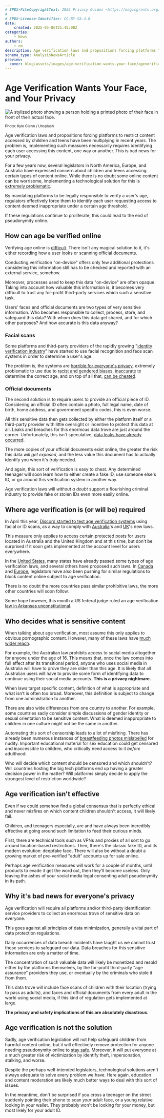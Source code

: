 ```yaml
---
# SPDX-FileCopyrightText: 2025 Privacy Guides <https://magicgrants.org/funds/privacy_guides/>
#
# SPDX-License-Identifier: CC-BY-SA-4.0
date:
    created: 2025-05-06T21:45:00Z
categories:
    - News
authors:
    - em
description: Age verification laws and propositions forcing platforms to restrict content accessed by children and teens have been multiplying in recent years. The problem is, implementing such measure necessarily requires identifying each user accessing this content, one way or another. This is bad news for your privacy.
schema_type: AnalysisNewsArticle
preview:
  cover: blog/assets/images/age-verification-wants-your-face/ageverification-cover.webp
---
```


# Age Verification Wants Your Face, and Your Privacy

![A stylized photo showing a person holding a printed photo of their face in front of their actual face.](../assets/images/age-verification-wants-your-face/ageverification-cover.webp)

<small aria-hidden="true">Photo: Kyle Glenn / Unsplash</small>

Age verification laws and propositions forcing platforms to restrict content accessed by children and teens have been multiplying in recent years. The problem is, implementing such measures necessarily requires identifying each user accessing this content, one way or another. This is bad news for your privacy.<!-- more -->

For a few years now, several legislators in North America, Europe, and Australia have expressed concern about children and teens accessing certain types of content online. While there is no doubt some online content can be worrisome, implementing a technological solution for this is [extremely problematic](https://www.jonaharagon.com/posts/age-verification-is-incompatible-with-the-internet/).

By mandating platforms to be legally responsible to verify a user's age, regulators effectively force them to identify each user requesting access to content deemed inappropriate under a certain age threshold.

If these regulations continue to proliferate, this could lead to the end of pseudonymity online.

## How can age be verified online

Verifying age online is [difficult](https://www.woodhullfoundation.org/fact-checked/online-age-verification-is-not-the-same-as-flashing-your-id-at-a-liquor-store/). There isn't any magical solution to it, it's either recording how a user looks or scanning official documents.

Conducting verification "on-device" offers only few additional protections considering this information still has to be checked and reported with an external service, somehow.

Moreover, processes used to keep this data "on-device" are often opaque. Taking into account how valuable this information is, it becomes very difficult to trust any for-profit third-party services which such a sensitive task.

Users' faces and official documents are two types of very sensitive information. Who becomes responsible to collect, process, store, and safeguard this data? With whom does this data get shared, and for which other purposes? And how accurate is this data anyway?

### Facial scans

Some platforms and third-party providers of the rapidly growing "[identity verification industry](https://www.businessresearchinsights.com/market-reports/digital-identity-verification-market-118180)" have started to use facial recognition and face scan systems in order to determine a user's age.

The problem is, the systems are [horrible for everyone's privacy](https://www.liberties.eu/en/stories/facial-recognition-privacy-concerns/44518), extremely problematic to use due to [racist and gendered biases](https://www.aclu-mn.org/en/news/biased-technology-automated-discrimination-facial-recognition), [inaccurate](https://www.eff.org/deeplinks/2025/01/face-scans-estimate-our-age-creepy-af-and-harmful) to determine the correct age, and on top of all that, [can be cheated](https://www.theregister.com/2022/05/22/ai_in_brief/).

### Official documents

The second solution is to require users to provide an official piece of ID. Considering an official ID often contain a photo, full legal name, date of birth, home address, and government specific codes, this is even worse.

All this sensitive data then gets collected by either the platform itself or a third-party provider with little oversight or incentive to protect this data at all. Leaks and breaches for this enormous data trove are just around the corner. Unfortunately, this isn't speculative, [data leaks have already occurred](https://www.404media.co/id-verification-service-for-tiktok-uber-x-exposed-driver-licenses-au10tix/).

The more copies of your official documents exist online, the greater the risk this data *will get exposed*, and the less value this document has to actually identify you when it's *truly* needed.

And again, this sort of verification is easy to cheat. Any determined teenager will soon learn how to either create a fake ID, use someone else's ID, or go around this verification system in another way.

Age verification laws will *without a doubt* support a flourishing criminal industry to provide fake or stolen IDs even more easily online.

## Where age verification is (or will be) required

In April this year, [Discord started to test age verification systems](https://www.theverge.com/news/650493/discord-age-verification-face-id-scan-experiment) using facial or ID scans, as a way to comply with [Australia](https://www.bbc.co.uk/news/articles/c89vjj0lxx9o)'s and [UK](https://www.theverge.com/2023/10/26/23922397/uk-online-safety-bill-law-passed-royal-assent-moderation-regulation)'s new laws.

This measure only applies to access certain protected posts for users located in Australia and the United Kingdom and at this time, but don't be surprised if it soon gets implemented at the account level for users everywhere.

In the [United States](https://action.freespeechcoalition.com/age-verification-resources/state-avs-laws/), many states have already passed some types of age verification laws, and several others have proposed such laws. In [Canada](https://www.eff.org/deeplinks/2024/09/canadas-leaders-must-reject-overbroad-age-verification-bill) and [Europe](https://digital-strategy.ec.europa.eu/en/funding/call-tenders-development-consultancy-and-support-age-verification-solution), legislators have also been pushing for similar regulations to block content online subject to age verification.

There is no doubt the more countries pass similar prohibitive laws, the more other countries will soon follow.

Some hope however, this month a US federal judge ruled an age verification [law in Arkansas unconstitutional](https://thehill.com/homenews/state-watch/5228836-judge-blocks-social-media-age-verification-law-in-arkansas/).

## Who decides what is sensitive content

When talking about age verification, most assume this only applies to obvious pornographic content. However, many of these laws have [much wider reach](https://www.eff.org/deeplinks/2025/01/impact-age-verification-measures-goes-beyond-porn-sites).

For example, the Australian law prohibits access to social media altogether for anyone under the age of 16. This means that, once the law comes into full effect after its transitional period, anyone who uses social media in Australia will have to prove they are older than this age. It is likely that all Australian users will have to provide some form of identifying data to continue using their social media accounts. **This is a privacy nightmare.**

When laws target specific content, definition of what is appropriate and what isn't is often too broad. Moreover, this definition is subject to change from one administration to another.

There are also wide differences from one country to another. For example, some countries sadly consider simple discussions of gender identity or sexual orientation to be sensitive content. What is deemed inappropriate to children in one culture might not be the same in another.

Automating this sort of censorship leads to a lot of misfiring. There has already been numerous instances of [breastfeeding photos mislabelled](https://www.cbc.ca/news/world/facebook-clarifies-breastfeeding-pics-ok-updates-rules-1.2997124) for nudity. Important educational material for sex education could get censored and inaccessible to children, who critically need access to it *before* adulthood.

Who will decide which content should be censored and which shouldn't? Will countries hosting the big tech platforms end up having a greater decision power in the matter? Will platforms simply decide to apply the strongest level of restriction worldwide?

## Age verification isn't effective

Even if we could somehow find a global consensus that is perfectly ethical and never misfires on which content children shouldn't access, it will likely fail.

Children, and teenagers especially, are and have always been incredibly effective at going around such limitation to feed their curious minds.

First, there are technical tools such as VPNs and proxies of all sort to go around location-based restrictions. Then, there's the classic fake ID, and its modern evolution: deepfake face. There will also be without a doubt a growing market of pre-verified "adult" accounts up for sale online.

Perhaps age verification measures will work for a couple of months, until products to evade it get the word out, then they'll become useless. Only leaving the ashes of your social media legal consenting adult pseudonymity in its path.

## Why it's bad news for everyone's privacy

Age verification will require all platforms and/or third-party identification service providers to collect an enormous trove of sensitive data on everyone.

This goes against all principles of data minimization, generally a vital part of data protection regulations.

Daily occurrences of data breach incidents have taught us we cannot trust these services to safeguard our data. Data breaches for this sensitive information are only a matter of time.

The concentration of such valuable data will likely be monetized and resold either by the platforms themselves, by the for-profit third-party "age assurance" providers they use, or eventually by the criminals who stole it from them.

This data trove will include face scans of children with their location (trying to pass as adults), and faces and official documents from every adult in the world using social media, if this kind of regulation gets implemented at large.

**The privacy and safety implications of this are absolutely disastrous**.

## Age verification is not the solution

Sadly, age verification legislation will not help safeguard children from harmful content online, but it will effectively remove protection for anyone needing pseudonymity online to [stay safe](privacy-means-safety.md). Moreover, it will put everyone at a much greater risk of victimization by identify theft, impersonation, stalking, and worse.

Despite the perhaps well-intended legislators, technological solutions aren't always adequate to solve every problem we have. Here again, education and content moderation are likely much better ways to deal with this sort of issues.

In the meantime, don't be surprised if you cross a teenager on the street suddenly pointing their phone to scan *your* adult face, or a young relative looking in your wallet. They probably won't be looking for your money, but most likely for your adult ID.
